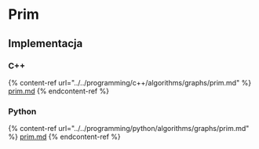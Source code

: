 # Prim

## Implementacja

### C++

{% content-ref url="../../programming/c++/algorithms/graphs/prim.md" %}
[prim.md](../../programming/c++/algorithms/graphs/prim.md)
{% endcontent-ref %}

### Python

{% content-ref url="../../programming/python/algorithms/graphs/prim.md" %}
[prim.md](../../programming/python/algorithms/graphs/prim.md)
{% endcontent-ref %}

